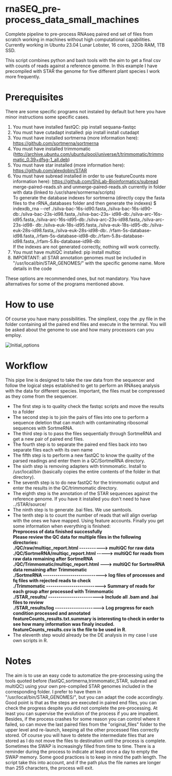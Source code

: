 # rnaSEQ_pre-process_data_small_machines
Complete pipeline to pre-process RNAseq paired end set of files from scratch working in machines without high computational capabilities. Currently working in Ubuntu 23.04 Lunar Lobster, 16 cores, 32Gb RAM, 1TB SSD. <br/>

This script combines python and bash tools with the aim to get a final csv with counts of reads against a reference genome. In this example I have precompiled with STAR the genome for five different plant species I work more frequently.

# Prerequisites
There are some specific programs not instaled by default but here you have minor instructions some specific cases.

1) You must have installed fastQC: pip install sequana-fastqc
2) You must have cutadapt installed: pip install install cutadapt
3) You must have installed sortmerna (more information here): https://github.com/sortmerna/sortmerna
4) You must have installed trimmomatic (http://archive.ubuntu.com/ubuntu/pool/universe/t/trimmomatic/trimmomatic_0.39+dfsg-1_all.deb)
5) You must have star installed (more information here): https://github.com/alexdobin/STAR
6) You must have subread installed in order to use featureCounts more information here): https://github.com/ShiLab-Bioinformatics/subread
merge-paired-reads.sh and unmerge-paired-reads.sh currently in folder with data (linked to /usr/share/sormerna/scripts)<br />
To generate the database indexes for sortmerna (directly copy the fasta files to the rRNA_databases folder and then generate the indexes)
$ indexdb_rna --ref ./silva-bac-16s-id90.fasta,./silva-bac-16s-id90-db:./silva-bac-23s-id98.fasta,./silva-bac-23s- id98-db:./silva-arc-16s-id95.fasta,./silva-arc-16s-id95-db:./silva-arc-23s-id98.fasta,./silva-arc-23s-id98- db:./silva-euk-18s-id95.fasta,./silva-euk-18s-id95-db:./silva-euk-28s-id98.fasta,./silva-euk-28s-id98-db:. /rfam-5s-database-id98.fasta,./rfam-5s-database-id98-db:./rfam-5.8s-database-id98.fasta,./rfam-5.8s-database-id98-db: <br />
If the indexes are not generated correctly, nothing will work correctly.
7) You must have multiQC installed: pip install multiqc
8) IMPORTANT: all STAR annotation genomes must be included in "/usr/local/bin/STAR_GENOMES/" with the specific genome name. More details in the code

These options are recommended ones, but not mandatory. You have alternatives for some of the programs mentioned above.

# How to use
Of course you have many possibilities. The simpliest, copy the .py file in the folder containing all the paired end files and execute in the terminal. You will be asked about the genome to use and how many processors can you employ.<br/>

![Initial_options](https://github.com/dlazarogi/rnaSEQ_pre-process_data_small_machines/assets/77571239/488e5d05-0c1c-493b-9d45-1a888333c4cd)

# Workflow
This pipe line is designed to take the raw data from the sequencer and follow the logical steps established to get to perform an RNAseq analysis with the data
for different species. Important, the files must be compressed as they come from the sequencer.<br />

* The first step is to quality check the fastqc scripts and move the results to a folder
* The second step is to join the pairs of files into one to perform a sequence deletion that can match with contaminating ribosomal sequences with SortmeRNA.
* The third step is to pass the files sequentially through SortmeRNA and get a new pair of paired end files.
* The fourth step is to separate the paired end files back into two separate files each with its own name
* The fifth step is to perform a new fastQC to know the quality of the parsed readings and enter them in a QC/SortmeRNA directory.
* The sixth step is removing adapters with trimmomatic. Install to /usr/local/bin (basically copies the entire contents of the folder in that directory).
* The seventh step is to do new fastQC for the trimmomatic output and enter the results in the QC/trimmomatic directory.
* The eighth step is the annotation of the STAR sequences against the reference genome. If you have it installed you don't need to have ../STAR/source/
* The ninth step is to generate .bai files. We use samtools.
* The tenth step is to count the number of reads that will align overlap with the ones we have mapped. Using feature accounts. Finally you get some information when everything is finished:<br/>
**Preprocess of data finished successfully<br/>
Please review the QC data for multiple files in the following directories:<br/>
./QC/raw/multiqc_report.html -----------> multiQC for raw data<br/>
./QC/SortmeRNA/multiqc_report.html -----> multiQC for reads from raw data remaining after SortmeRNA<br/>
./QC/Trimmomatic/multiqc_report.html ---> multiQC for SortmeRNA data remaining after Trimmomatic<br/>
./SortmeRNA ----------------------------> log files of processes and fq files with rejected reads to check<br/>
./Trimmomatic --------------------------> Summary of reads for each group after processed with Trimmomatic<br/>
./STAR_results/ ------------------------> Include all .bam and .bai files to review<br/>
./STAR_results/log ---------------------> Log progress for each condition processed and annotated<br/>
featureCounts_results.txt.summary is interesting to check in order to see how many information was finaly incuded.<br/>
featureCounts_results.csv is the file to be used in R**.
* The eleventh step would already be the DE analysis in my case I use own scripts in R.

# Notes
The aim is to use an easy code to automatize the pre-processing using the tools quoted before (fastQC,sortmerna,trimmomatic,STAR, subread and multiQC) using your own pre-compiled STAR genomes included in the corresponding folder. I prefer to have them in "/usr/local/bin/STAR_GENOMES/", but you can adapt the code accordingly.<br/>
Good point is that as the steps are executed in paired end files, you can check the progress despite you did not complete the pre-processing. At least you can supervise the evolution of the process if you are impatient. Besides, if the process crashes for some reason you can control where it failed, so can move the last paired files from the "original_files" folder to the upper level and re-launch, keeping all the other processed files correctly stored. Of course you will have to detete the intermediate files that are stored as I do not move the files to destination until the process is complete. <br/>
Sometimes the SWAP is increasingly filled from time to time. There is a reminder during the process to indicate at least once a day to empty the  SWAP memory.
Some good practices is to keep in mind the path length. The script take this into account, and if the path plus the file names are longer than 255 characters, the process will exit.
